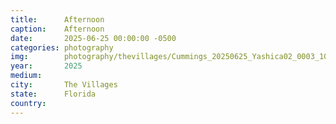 ```yaml
---
title:  	Afternoon
caption:	Afternoon
date:   	2025-06-25 00:00:00 -0500
categories: photography
img:		photography/thevillages/Cummings_20250625_Yashica02_0003_10.jpg
year:		2025
medium:
city:		The Villages
state:		Florida
country:
---
```

